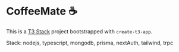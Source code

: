 # CoffeeMate ☕

This is a [T3 Stack](https://create.t3.gg/) project bootstrapped with `create-t3-app`.

Stack:
nodejs, typescript, mongodb, prisma, nextAuth, tailwind, trpc
